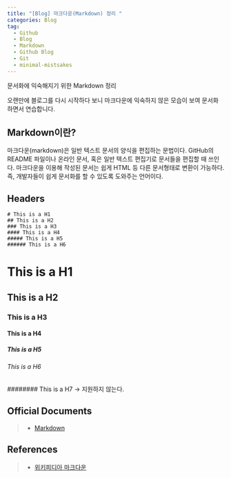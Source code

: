 ```yaml
---  
title: "[Blog] 마크다운(Markdown) 정리 "  
categories: Blog  
tag:
  - Github
  - Blog
  - Markdown
  - Github Blog
  - Git
  - minimal-mistsakes
---  
```


문서화에 익숙해지기 위한 Markdown 정리

오랜만에 블로그를 다시 시작하다 보니 마크다운에 익숙하지 않은 모습이 보여 문서화 하면서 연습합니다.

## Markdown이란?

마크다운(markdown)은 일반 텍스트 문서의 양식을 편집하는 문법이다. GitHub의 README 파일이나 온라인 문서, 혹은 일반 텍스트 편집기로 문서들을 편집할 때 쓰인다. 마크다운을 이용해 작성된 문서는 쉽게 HTML 등 다른 문서형태로 변환이 가능하다. 즉, 개발자들이 쉽게 문서화를 할 수 있도록 도와주는 언어이다. 

## Headers

```
# This is a H1
## This is a H2
### This is a H3
#### This is a H4
##### This is a H5
###### This is a H6
```

# This is a H1
## This is a H2  
### This is a H3
#### This is a H4
##### This is a H5
###### This is a H6

######## This is a H7 -> 지원하지 않는다.

## Official Documents

>- [Markdown](https://daringfireball.net/projects/markdown/)

## References

>- [위키피디아 마크다운](https://ko.wikipedia.org/wiki/%EB%A7%88%ED%81%AC%EB%8B%A4%EC%9A%B4)


